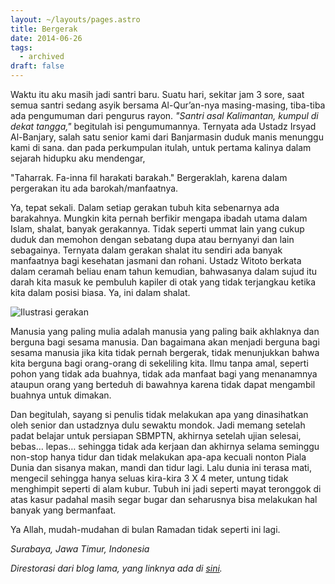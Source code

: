 ```yaml
---
layout: ~/layouts/pages.astro
title: Bergerak
date: 2014-06-26
tags:
  - archived
draft: false
---
```


Waktu itu aku masih jadi santri baru. Suatu hari, sekitar jam 3 sore, saat semua santri sedang asyik bersama Al-Qur’an-nya masing-masing, tiba-tiba ada pengumuman dari pengurus rayon. _"Santri asal Kalimantan, kumpul di dekat tangga,"_ begitulah isi pengumumannya. Ternyata ada Ustadz Irsyad Al-Banjary, salah satu senior kami dari Banjarmasin duduk manis menunggu kami di sana. dan pada perkumpulan itulah, untuk pertama kalinya dalam sejarah hidupku aku mendengar,

"Taharrak. Fa-inna fil harakati barakah." Bergeraklah, karena dalam pergerakan itu ada barokah/manfaatnya.

Ya, tepat sekali. Dalam setiap gerakan tubuh kita sebenarnya ada barakahnya. Mungkin kita pernah berfikir mengapa ibadah utama dalam Islam, shalat, banyak gerakannya. Tidak seperti ummat lain yang cukup duduk dan memohon dengan sebatang dupa atau bernyanyi dan lain sebagainya. Ternyata dalam gerakan shalat itu sendiri ada banyak manfaatnya bagi kesehatan jasmani dan rohani. Ustadz Witoto berkata dalam ceramah beliau enam tahun kemudian, bahwasanya dalam sujud itu darah kita masuk ke pembuluh kapiler di otak yang tidak terjangkau ketika kita dalam posisi biasa. Ya, ini dalam shalat.

![Ilustrasi gerakan](https://source.unsplash.com/KHipnBn7sdY/1600x1000)

Manusia yang paling mulia adalah manusia yang paling baik akhlaknya dan berguna bagi sesama manusia. Dan bagaimana akan menjadi berguna bagi sesama manusia jika kita tidak pernah bergerak, tidak menunjukkan bahwa kita berguna bagi orang-orang di sekeliling kita. Ilmu tanpa amal, seperti pohon yang tidak ada buahnya, tidak ada manfaat bagi yang menanamnya ataupun orang yang berteduh di bawahnya karena tidak dapat mengambil buahnya untuk dimakan.

Dan begitulah, sayang si penulis tidak melakukan apa yang dinasihatkan oleh senior dan ustadznya dulu sewaktu mondok. Jadi memang setelah padat belajar untuk persiapan SBMPTN, akhirnya setelah ujian selesai, bebas… lepas… sehingga tidak ada kerjaan dan akhirnya selama seminggu non-stop hanya tidur dan tidak melakukan apa-apa kecuali nonton Piala Dunia dan sisanya makan, mandi dan tidur lagi. Lalu dunia ini terasa mati, mengecil sehingga hanya seluas kira-kira 3 X 4 meter, untung tidak menghimpit seperti di alam kubur. Tubuh ini jadi seperti mayat teronggok di atas kasur padahal masih segar bugar dan seharusnya bisa melakukan hal banyak yang bermanfaat.

Ya Allah, mudah-mudahan di bulan Ramadan tidak seperti ini lagi.

_Surabaya, Jawa Timur, Indonesia_

_Direstorasi dari blog lama, yang linknya ada di [sini](https://web.archive.org/web/20140917091128/http://radenpioneer.wordpress.com/2014/06/26/lalu-dunia-ini-terasa-mati/)._
